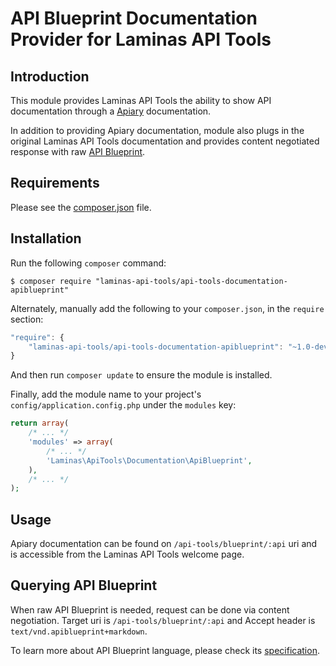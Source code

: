 API Blueprint Documentation Provider for Laminas API Tools
==================================================

Introduction
------------

This module provides Laminas API Tools the ability to show API documentation through a
[Apiary](http://apiry.io/) documentation.

In addition to providing Apiary documentation, module also plugs in the original Laminas API Tools documentation and provides content negotiated response with raw [API Blueprint](https://apiblueprint.org).

Requirements
------------
  
Please see the [composer.json](composer.json) file.

Installation
------------

Run the following `composer` command:

```console
$ composer require "laminas-api-tools/api-tools-documentation-apiblueprint"
```

Alternately, manually add the following to your `composer.json`, in the `require` section:

```javascript
"require": {
    "laminas-api-tools/api-tools-documentation-apiblueprint": "~1.0-dev"
}
```

And then run `composer update` to ensure the module is installed.

Finally, add the module name to your project's `config/application.config.php` under the `modules`
key:

```php
return array(
    /* ... */
    'modules' => array(
        /* ... */
        'Laminas\ApiTools\Documentation\ApiBlueprint',
    ),
    /* ... */
);
```

Usage
-----
Apiary documentation can be found on `/api-tools/blueprint/:api` uri and is accessible from the Laminas API Tools welcome page.

Querying API Blueprint
---------------------
When raw API Blueprint is needed, request can be done via content negotiation. Target uri is `/api-tools/blueprint/:api` and Accept header is `text/vnd.apiblueprint+markdown`.

To learn more about API Blueprint language, please check its [specification](https://github.com/apiaryio/api-blueprint/blob/master/API%20Blueprint%20Specification.md).
